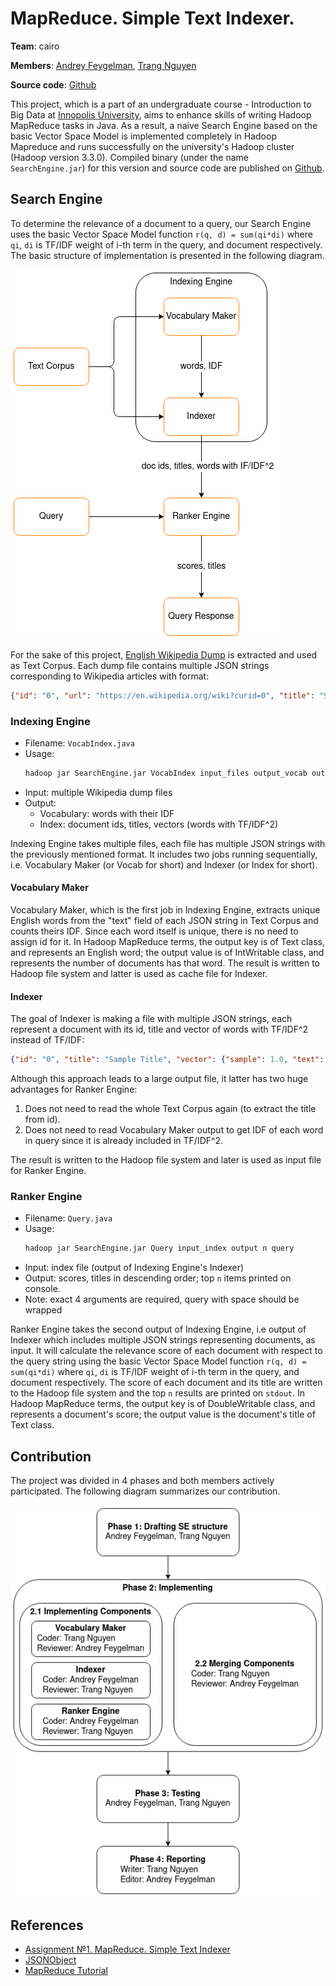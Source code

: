 # MapReduce. Simple Text Indexer.

**Team**: cairo

**Members**: [Andrey Feygelman](mailto:a.feygelman@innopolis.university), [Trang Nguyen](mailto:t.nguen@innopolis.university)

**Source code**: [Github](https://github.com/Andrey862/HellAssigment)

This project, which is a part of an undergraduate course - Introduction to Big Data at [Innopolis University](https://innopolis.university/en/), aims to enhance skills of writing Hadoop MapReduce tasks in Java. As a result, a naive Search Engine based on the basic Vector Space Model is implemented completely in Hadoop Mapreduce and runs successfully on the university's Hadoop cluster (Hadoop version 3.3.0). Compiled binary (under the name `SearchEngine.jar`) for this version and source code are published on [Github](https://github.com/Andrey862/HellAssigment).

## Search Engine

To determine the relevance of a document to a query, our Search Engine uses the basic Vector Space Model function `r(q, d) = sum(qi*di)` where `qi`, `di` is TF/IDF weight of i-th term in the query, and document respectively. The basic structure of implementation is presented in the following diagram.

![Search Engine Structure](./img/se-structure.png)

For the sake of this project, [English Wikipedia Dump](https://dumps.wikimedia.org/backup-index.html) is extracted and used as Text Corpus. Each dump file contains multiple JSON strings corresponding to Wikipedia articles with format:

```json
{"id": "0", "url": "https://en.wikipedia.org/wiki?curid=0", "title": "Sample Title", "text": "Sample Text"}
```

### Indexing Engine

- Filename: `VocabIndex.java`
- Usage:
    ```sh
    hadoop jar SearchEngine.jar VocabIndex input_files output_vocab output_index
    ```
- Input: multiple Wikipedia dump files
- Output:
    - Vocabulary: words with their IDF
    - Index: document ids, titles, vectors (words with TF/IDF^2)

Indexing Engine takes multiple files, each file has multiple JSON strings with the previously mentioned format. It includes two jobs running sequentially, i.e. Vocabulary Maker (or Vocab for short) and Indexer (or Index for short).

#### Vocabulary Maker

Vocabulary Maker, which is the first job in Indexing Engine, extracts unique English words from the "text" field of each JSON string in Text Corpus and counts theirs IDF. Since each word itself is unique, there is no need to assign id for it. In Hadoop MapReduce terms, the output key is of Text class, and represents an English word; the output value is of IntWritable class, and represents the number of documents has that word. The result is written to Hadoop file system and latter is used as cache file for Indexer.

#### Indexer

The goal of Indexer is making a file with multiple JSON strings, each represent a document with its id, title and vector of words with TF/IDF^2 instead of TF/IDF:

```json
{"id": "0", "title": "Sample Title", "vector": {"sample": 1.0, "text": 0.5 }}
```

Although this approach leads to a large output file, it latter has two huge advantages for Ranker Engine:
1. Does not need to read the whole Text Corpus again (to extract the title from id).
2. Does not need to read Vocabulary Maker output to get IDF of each word in query since it is already included in TF/IDF^2.

The result is written to the Hadoop file system and later is used as input file for Ranker Engine.

### Ranker Engine

- Filename: `Query.java`
- Usage:
    ```sh
    hadoop jar SearchEngine.jar Query input_index output n query
    ```
- Input: index file (output of Indexing Engine's Indexer)
- Output: scores, titles in descending order; top `n` items printed on console.
- Note: exact 4 arguments are required, query with space should be wrapped

Ranker Engine takes the second output of Indexing Engine, i.e output of Indexer which includes multiple JSON strings representing documents, as input. It will calculate the relevance score of each document with respect to the query string using the basic Vector Space Model function `r(q, d) = sum(qi*di)` where `qi`, `di` is TF/IDF weight of i-th term in the query, and document respectively. The score of each document and its title are written to the Hadoop file system and the top `n` results are printed on `stdout`. In Hadoop MapReduce terms, the output key is of DoubleWritable class, and represents a document's score; the output value is the document's title of Text class.

## Contribution

The project was divided in 4 phases and both members actively participated. The following diagram summarizes our contribution.

![Contribution](./img/contribution.png)

## References
   - [Assignment №1. MapReduce. Simple Text Indexer](https://hackmd.io/@BigDataInnopolis/HyrkXRQPH#Memory-Consumption)
   - [JSONObject](https://developer.android.com/reference/org/json/JSONObject)
   - [MapReduce Tutorial](https://hadoop.apache.org/docs/current/hadoop-mapreduce-client/hadoop-mapreduce-client-core/MapReduceTutorial.html)

